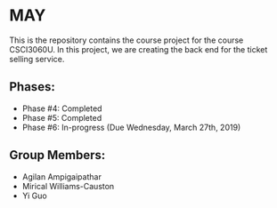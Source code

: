# MAY
This is the repository contains the course project for the course CSCI3060U. In this project, we are creating the back end for the ticket selling service.

## Phases:
- Phase #4: Completed
- Phase #5: Completed
- Phase #6: In-progress (Due Wednesday, March 27th, 2019)

## Group Members:
- Agilan Ampigaipathar
- Mirical Williams-Causton
- Yi Guo
